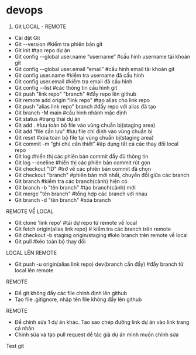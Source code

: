 # devops
1.	Git
LOCAL - REMOTE
-	Cài đặt Git
-   Git --version #kiểm tra phiên bản git
-   Git init #tạo repo dự án
-	Git config --global user.name “username” #cấu hình username tài khoản git
-	Git config --global user.email “email” #cấu hình email tài khoản git
-	Git config user.name #kiểm tra username đã cấu hình
-	Git config user.email #kiểm tra email đã cấu hình
-	Git config --list #các thông tin cấu hình git
-   Git push "link repo" "branch" #đẩy repo lên github
-	Git remote add origin “link repo” #tạo alias cho link repo
-   Git push "alias link repo" branch #đấy repo với alias đã tạo
-	Git branch -M main #cấu hình nhánh mặc định
-	Git status #trạng thái dự án
-	Git add . #lưu toàn bộ file vào vùng chuẩn bị(staging area)
-	Git add "file cần lưu" #lưu file chỉ định vào vùng chuẩn bị
-	Git reset #xóa toàn bộ file tại vùng chuẩn bị(staging area)
-	Git commit -m “ghi chú cần thiết” #áp dụng tất cả các thay đổi local repo
-	Git log #hiển thị các phiên bản commit đầy đủ thông tin
-	Git log --oneline #hiển thị các phiên bản commit rút gọn
-   Git checkout "ID" #trở về các phiên bản commit đã chọn
-   Git checkout "branch" #phiên bản mới nhất, chuyển đổi giữa các branch
-   Git branch #kiểm tra các branch(cành) hiện có
-   Git branch -b "tên branch" #tạo branch(cành) mới
-   Git merge "tên branch" #tổng hợp các branch với nhau
-   Git branch -d "tên branch" #xóa branch

REMOTE VỀ LOCAL
-   Git clone 'link repo' #tải dự repo từ remote về local
-   Git fetch origin(alias link repo) # kiểm tra các branch trên remote
-   Git checkout -b staging origin/staging #kéo branch trên remote về local
-	Git pull #kéo toàn bộ thay đổi

LOCAL LÊN REMOTE
-   Git push -u origin(alias link repo) dev(branch cần đẩy) #đẩy branch từ local lên remote

REMOTE
-   Để git không đẩy các file chỉnh định lên github
-   Tạo file .gitignore, nhập tên file không đẩy lên github

REMOTE
-   Để chỉnh sửa 1 dự án khác. Tao sao chép đường link dự án vào link trang cá nhân
-   Chỉnh sửa và tạo pull request để tác giả dự án mình muốn chỉnh sửa



Test git




